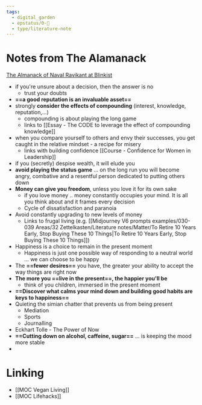 ```yaml
---
tags:
  - digital_garden
  - epstatus/0-🌰
  - type/literature-note
---
```

# Notes from The Alamanack
[The Almanack of Naval Ravikant at Blinkist](https://www.blinkist.com/de/app/books/the-almanack-of-naval-ravikant-en-eric-jorgenson)
+ if you're unsure about a decision, then the answer is no
	+ trust your doubts
+ **==a good reputation is an invaluable asset==**
+ strongly **consider the effects of compounding** (interest, knowledge, reputation,...)
	+ compounding is about playing the long game
	+ links to [[Essay - The CODE to leverage the effect of compounding knowledge]]
+ when you compare yourself to others and envy their successes, you get caught in the relative mindset - a recipe for misery
	+ links with building confidence [[Course - Confidence for Women in Leadership]]
+ if you (secretly) despise wealth, it will elude you
+ **avoid playing the status game** ... on the long run you will become angry, combative and a resentful person dedicated to putting others down
+ **Money can give you freedom**, unless you love it for its own sake
	+ if you love money .. money constantly occupies your mind. It is all you think about and it frames every decision
	+ Cycle of dissatisfaction and paranoia
+ Avoid constantly upgrading to new levels of money
	+ Links to frugal living (e.g. [[Midjourney V6 prompts examples/030-039 Areas/32 Zettelkasten/Literature notes/Matter/To Retire 10 Years Early, Stop Buying These 10 Things|To Retire 10 Years Early, Stop Buying These 10 Things]])
+ Happiness is a choice to remain in the present moment
	+ Happiness is just one possible way of responding to a neutral world ... we can choose to be happy
+ The **==fewer desires==** you have, the greater your ability to accept the way things are right now
+ **The more you ==live in the present==, the happier you'll be**
	+ think of you children, immersed in the present moment
+ **==Discover what calms your mind down and building good habits are keys to happiness==**
+ Quieting the simian chatter that prevents us from being present
	+ Mediation
	+ Sports
	+ Journalling
+ Eckhart Tolle - The Power of Now
+ **==Cutting down on alcohol, caffeine, sugar==** ... is keeping the mood more stable
+ 

# Linking
+ [[MOC Vegan Living]]
+ [[MOC Lifehacks]]


